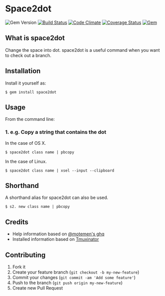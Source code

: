 # Space2dot

![Gem Version](https://badge.fury.io/rb/space2dot.svg) [![Build Status](https://travis-ci.org/sachin21/space2dot.svg?branch=master)](https://travis-ci.org/sachin21/space2dot) [![Code Climate](https://codeclimate.com/github/sachin21/space2dot/badges/gpa.svg)](https://codeclimate.com/github/sachin21/space2dot) [![Coverage Status](https://coveralls.io/repos/sachin21/space2dot/badge.svg?branch=master&service=github)](https://coveralls.io/github/sachin21/space2dot?branch=master) [![Gem](https://img.shields.io/gem/dt/space2dot.svg)]()

## What is space2dot
Change the space into dot.
space2dot is a useful command when you want to check out a branch.

## Installation
Install it yourself as:

```
$ gem install space2dot
```

## Usage
From the command line:

### 1. e.g. Copy a string that contains the dot

In the case of OS X.

```
$ space2dot class name | pbcopy
```

In the case of Linux.

```
$ space2dot class name | xsel --input --clipboard
```

## Shorthand

A shorthand alias for space2dot can also be used.

```
$ s2. new class name | pbcopy
```

## Credits
- Help information based on [@motemen's ghq](https://github.com/motemen/ghq)
- Installed information based on [Tmuxinator](https://github.com/tmuxinator/tmuxinator)

## Contributing

1. Fork it
2. Create your feature branch (`git checkout -b my-new-feature`)
3. Commit your changes (`git commit -am 'Add some feature'`)
4. Push to the branch (`git push origin my-new-feature`)
5. Create new Pull Request
